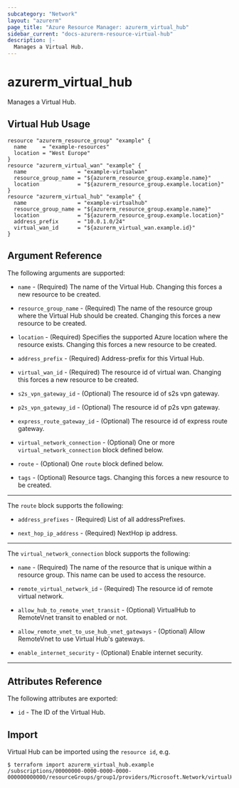 ```yaml
---
subcategory: "Network"
layout: "azurerm"
page_title: "Azure Resource Manager: azurerm_virtual_hub"
sidebar_current: "docs-azurerm-resource-virtual-hub"
description: |-
  Manages a Virtual Hub.
---
```


# azurerm_virtual_hub

Manages a Virtual Hub.


## Virtual Hub Usage

```hcl
resource "azurerm_resource_group" "example" {
  name     = "example-resources"
  location = "West Europe"
}
resource "azurerm_virtual_wan" "example" {
  name                = "example-virtualwan"
  resource_group_name = "${azurerm_resource_group.example.name}"
  location            = "${azurerm_resource_group.example.location}"
}
resource "azurerm_virtual_hub" "example" {
  name                = "example-virtualhub"
  resource_group_name = "${azurerm_resource_group.example.name}"
  location            = "${azurerm_resource_group.example.location}"
  address_prefix      = "10.0.1.0/24"
  virtual_wan_id      = "${azurerm_virtual_wan.example.id}"
}
```

## Argument Reference

The following arguments are supported:

* `name` - (Required) The name of the Virtual Hub. Changing this forces a new resource to be created.

* `resource_group_name` - (Required) The name of the resource group where the Virtual Hub should be created. Changing this forces a new resource to be created.

* `location` - (Required) Specifies the supported Azure location where the resource exists. Changing this forces a new resource to be created.

* `address_prefix` - (Required) Address-prefix for this Virtual Hub.

* `virtual_wan_id` - (Required) The resource id of virtual wan. Changing this forces a new resource to be created.

* `s2s_vpn_gateway_id` - (Optional) The resource id of s2s vpn gateway.

* `p2s_vpn_gateway_id` - (Optional) The resource id of p2s vpn gateway.

* `express_route_gateway_id` - (Optional) The resource id of express route gateway.

* `virtual_network_connection` - (Optional) One or more `virtual_network_connection` block defined below.

* `route` - (Optional) One `route` block defined below.

* `tags` - (Optional) Resource tags. Changing this forces a new resource to be created.

---

The `route` block supports the following:

* `address_prefixes` - (Required) List of all addressPrefixes.

* `next_hop_ip_address` - (Required) NextHop ip address.

---

The `virtual_network_connection` block supports the following:

* `name` - (Required) The name of the resource that is unique within a resource group. This name can be used to access the resource.

* `remote_virtual_network_id` - (Required) The resource id of remote virtual network.

* `allow_hub_to_remote_vnet_transit` - (Optional) VirtualHub to RemoteVnet transit to enabled or not.

* `allow_remote_vnet_to_use_hub_vnet_gateways` - (Optional) Allow RemoteVnet to use Virtual Hub's gateways.

* `enable_internet_security` - (Optional) Enable internet security.

---

## Attributes Reference

The following attributes are exported:

* `id` - The ID of the Virtual Hub.

## Import

Virtual Hub can be imported using the `resource id`, e.g.

```shell
$ terraform import azurerm_virtual_hub.example /subscriptions/00000000-0000-0000-0000-000000000000/resourceGroups/group1/providers/Microsoft.Network/virtualHubs/vhub1
```